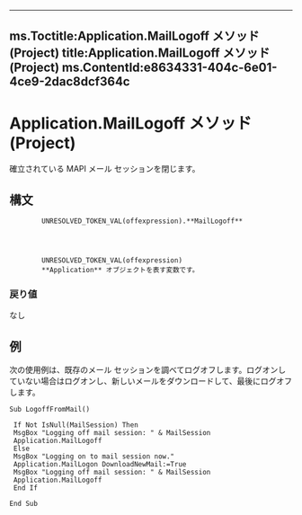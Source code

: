 

---
ms.Toctitle:Application.MailLogoff メソッド (Project)
title:Application.MailLogoff メソッド (Project)
ms.ContentId:e8634331-404c-6e01-4ce9-2dac8dcf364c
---
# Application.MailLogoff メソッド (Project)




確立されている MAPI メール セッションを閉じます。

## 構文

            UNRESOLVED_TOKEN_VAL(offexpression).**MailLogoff**




            UNRESOLVED_TOKEN_VAL(offexpression)
            **Application** オブジェクトを表す変数です。

### 戻り値
なし





## 例
次の使用例は、既存のメール セッションを調べてログオフします。ログオンしていない場合はログオンし、新しいメールをダウンロードして、最後にログオフします。

```vba
Sub LogoffFromMail() 
 
 If Not IsNull(MailSession) Then 
 MsgBox "Logging off mail session: " & MailSession 
 Application.MailLogoff 
 Else 
 MsgBox "Logging on to mail session now." 
 Application.MailLogon DownloadNewMail:=True 
 MsgBox "Logging off mail session: " & MailSession 
 Application.MailLogoff 
 End If 
 
End Sub
```





